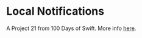 # Local Notifications

A Project 21 from 100 Days of Swift.
More info [here](https://www.hackingwithswift.com/100/72).

